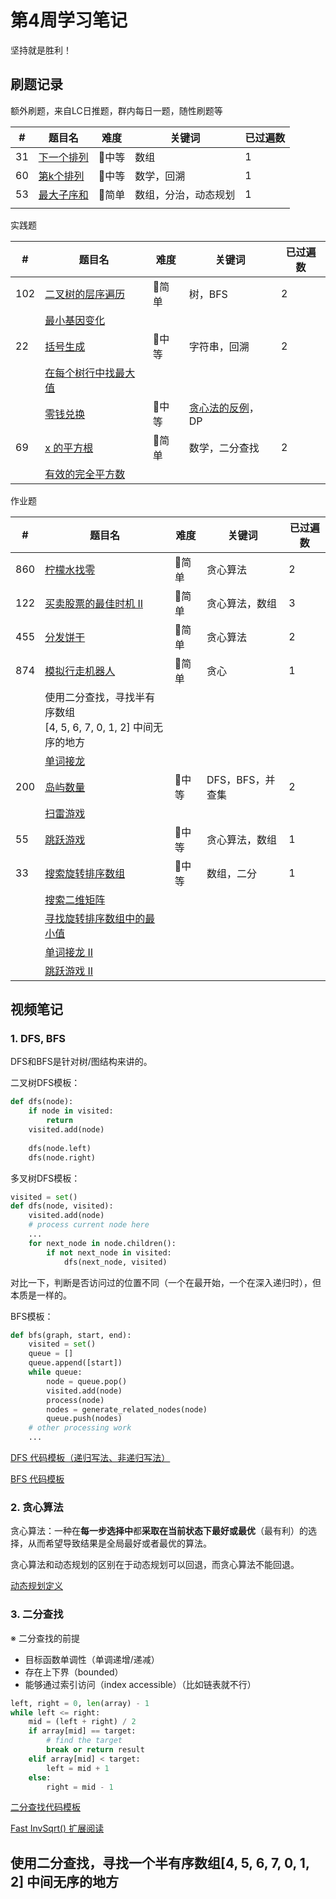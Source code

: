 # 第4周学习笔记

坚持就是胜利！



## 刷题记录

额外刷题，来自LC日推题，群内每日一题，随性刷题等

| #    | 题目名                                                       | 难度  | 关键词               | 已过遍数 |
| ---- | ------------------------------------------------------------ | ----- | -------------------- | -------- |
| 31   | [下一个排列](https://leetcode-cn.com/problems/next-permutation/) | 💛中等 | 数组                 | 1        |
| 60   | [第k个排列](https://leetcode-cn.com/problems/permutation-sequence/) | 💛中等 | 数学，回溯           | 1        |
| 53   | [最大子序和](https://leetcode-cn.com/problems/maximum-subarray/) | 💚简单 | 数组，分治，动态规划 | 1        |
|      |                                                              |       |                      |          |

实践题

| #    | 题目名                                                       | 难度  | 关键词                  | 已过遍数 |
| ---- | ------------------------------------------------------------ | ----- | ----------------------- | -------- |
| 102  | [二叉树的层序遍历](https://leetcode-cn.com/problems/binary-tree-level-order-traversal/#/description) | 💚简单 | 树，BFS                 | 2        |
|      | [最小基因变化](https://leetcode-cn.com/problems/minimum-genetic-mutation/#/description) |       |                         |          |
| 22   | [括号生成](https://leetcode-cn.com/problems/generate-parentheses/#/description) | 💛中等 | 字符串，回溯            | 2        |
|      | [在每个树行中找最大值](https://leetcode-cn.com/problems/find-largest-value-in-each-tree-row/#/description) |       |                         |          |
|      | [零钱兑换](https://leetcode-cn.com/problems/coin-change/)    | 💛中等 | <u>贪心法的反例</u>，DP |          |
| 69   | [x 的平方根](https://leetcode-cn.com/problems/sqrtx/)        | 💚简单 | 数学，二分查找          | 2        |
|      | [有效的完全平方数](https://leetcode-cn.com/problems/valid-perfect-square/) |       |                         |          |

作业题

| #    | 题目名                                                       | 难度  | 关键词           | 已过遍数 |
| ---- | ------------------------------------------------------------ | ----- | ---------------- | -------- |
| 860  | [柠檬水找零](https://leetcode-cn.com/problems/lemonade-change/description/) | 💚简单 | 贪心算法         | 2        |
| 122  | [买卖股票的最佳时机 II](https://leetcode-cn.com/problems/best-time-to-buy-and-sell-stock-ii/description/) | 💚简单 | 贪心算法，数组   | 3        |
| 455  | [分发饼干](https://leetcode-cn.com/problems/assign-cookies/description/) | 💚简单 | 贪心算法         | 2        |
| 874  | [模拟行走机器人](https://leetcode-cn.com/problems/walking-robot-simulation/description/) | 💚简单 | 贪心             | 1        |
|      | 使用二分查找，寻找半有序数组<br/>[4, 5, 6, 7, 0, 1, 2] 中间无序的地方 |       |                  |          |
|      | [单词接龙](https://leetcode-cn.com/problems/word-ladder/description/) |       |                  |          |
| 200  | [岛屿数量](https://leetcode-cn.com/problems/number-of-islands/) | 💛中等 | DFS，BFS，并查集 | 2        |
|      | [扫雷游戏](https://leetcode-cn.com/problems/minesweeper/description/) |       |                  |          |
| 55   | [跳跃游戏](https://leetcode-cn.com/problems/jump-game/)      | 💛中等 | 贪心算法，数组   | 1        |
| 33   | [搜索旋转排序数组](https://leetcode-cn.com/problems/search-in-rotated-sorted-array/) | 💛中等 | 数组，二分       | 1        |
|      | [搜索二维矩阵](https://leetcode-cn.com/problems/search-a-2d-matrix/) |       |                  |          |
|      | [寻找旋转排序数组中的最小值](https://leetcode-cn.com/problems/find-minimum-in-rotated-sorted-array/) |       |                  |          |
|      | [单词接龙 II](https://leetcode-cn.com/problems/word-ladder-ii/description/) |       |                  |          |
|      | [跳跃游戏 II](https://leetcode-cn.com/problems/jump-game-ii/) |       |                  |          |



## 视频笔记

### 1. DFS, BFS

DFS和BFS是针对树/图结构来讲的。

二叉树DFS模板：

```python
def dfs(node):
    if node in visited:
        return
   	visited.add(node)
    	
    dfs(node.left)
    dfs(node.right)
```

多叉树DFS模板：

```python
visited = set()
def dfs(node, visited):
    visited.add(node)
    # process current node here
    ...
    for next_node in node.children():
        if not next_node in visited:
            dfs(next_node, visited)
```

对比一下，判断是否访问过的位置不同（一个在最开始，一个在深入递归时），但本质是一样的。

BFS模板：

```python
def bfs(graph, start, end):
    visited = set()
	queue = [] 
	queue.append([start]) 
	while queue: 
		node = queue.pop() 
		visited.add(node)
		process(node) 
		nodes = generate_related_nodes(node) 
		queue.push(nodes)
	# other processing work 
	...
```

[DFS 代码模板（递归写法、非递归写法）](https://shimo.im/docs/UdY2UUKtliYXmk8t/)

[BFS 代码模板](https://shimo.im/docs/ZBghMEZWix0Lc2jQ/)

### 2. 贪心算法

贪心算法：一种在**每一步选择中**都**采取在当前状态下最好或最优**（最有利）的选择，从而希望导致结果是全局最好或者最优的算法。

贪心算法和动态规划的区别在于动态规划可以回退，而贪心算法不能回退。

[动态规划定义](https://zh.wikipedia.org/wiki/动态规划)

### 3. 二分查找

※ 二分查找的前提

- 目标函数单调性（单调递增/递减）
- 存在上下界（bounded）
- 能够通过索引访问（index accessible）（比如链表就不行）

```python
left, right = 0, len(array) - 1
while left <= right:
    mid = (left + right) / 2
    if array[mid] == target:
        # find the target
        break or return result
    elif array[mid] < target:
        left = mid + 1
    else:
        right = mid - 1
```



[二分查找代码模板](https://shimo.im/docs/xvIIfeEzWYEUdBPD/)

[Fast InvSqrt() 扩展阅读](https://www.beyond3d.com/content/articles/8/)



## 使用二分查找，寻找一个半有序数组[4, 5, 6, 7, 0, 1, 2] 中间无序的地方


